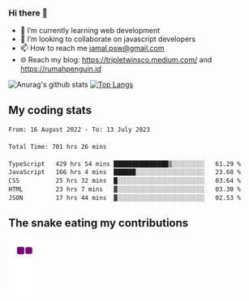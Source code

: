 ### Hi there 👋

<!--
**padepokanpenguin/padepokanpenguin** is a ✨ _special_ ✨ repository because its `README.md` (this file) appears on your GitHub profile.
-->

- 🌱 I’m currently learning  web development
- 👯 I’m looking to collaborate on javascript developers
- 📫 How to reach me jamal.psw@gmail.com
- 🌐 Reach my blog:
   https://tripletwinsco.medium.com/ and
   https://rumahpenguin.id

![Anurag's github stats](https://github-readme-stats.vercel.app/api?username=padepokanpenguin&count_private=true&disable_animations=false&show_icons=true&theme=default)
[![Top Langs](https://github-readme-stats.vercel.app/api/top-langs/?username=padepokanpenguin&theme=default&layout=compact)](https://github.com/padepokanpenguin)

## My coding stats

<!--START_SECTION:waka-->

```txt
From: 16 August 2022 - To: 13 July 2023

Total Time: 701 hrs 26 mins

TypeScript   429 hrs 54 mins ███████████████▒░░░░░░░░░   61.29 %
JavaScript   166 hrs 4 mins  ██████░░░░░░░░░░░░░░░░░░░   23.68 %
CSS          25 hrs 32 mins  █░░░░░░░░░░░░░░░░░░░░░░░░   03.64 %
HTML         23 hrs 7 mins   ▓░░░░░░░░░░░░░░░░░░░░░░░░   03.30 %
JSON         17 hrs 44 mins  ▓░░░░░░░░░░░░░░░░░░░░░░░░   02.53 %
```

<!--END_SECTION:waka-->


## The snake eating my contributions
![snake gif](https://github.com/padepokanpenguin/padepokanpenguin/blob/output/github-contribution-grid-snake.gif)
